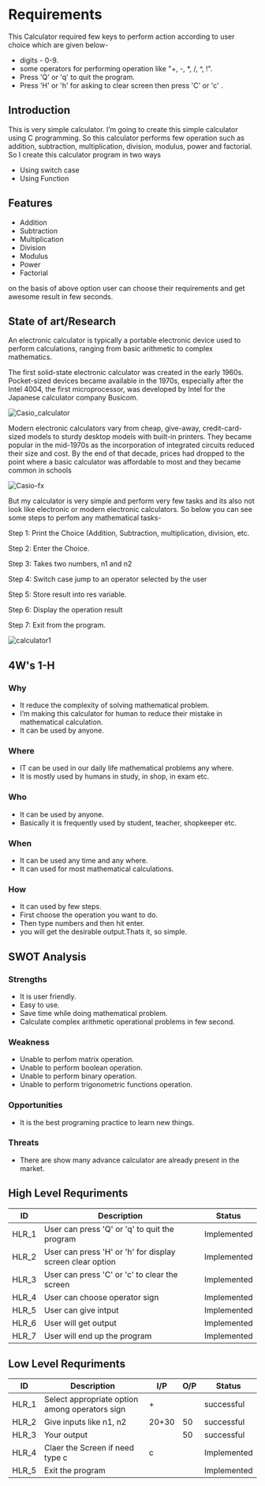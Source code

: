 
# Requirements
  This Calculator required few keys to perform action according to user choice which are given below-
   - digits - 0-9.
   - some operators for performing operation like "+, -, *, /, ^, !".
   - Press 'Q' or 'q' to quit the program.
   - Press 'H' or 'h' for asking to clear screen then press 'C' or 'c' .

## Introduction

  This is very simple calculator. I’m going to create this simple calculator using C programming. So this calculator performs few operation such as addition, subtraction, multiplication, division, modulus, power and factorial. So I create this calculator program in two ways 
  - Using switch case
  - Using Function

## Features
  - Addition
  - Subtraction
  - Multiplication
  - Division
  - Modulus
  - Power
  - Factorial
  
  on the basis of above option user can choose their requirements and get awesome result in few seconds.
  
 ## State of art/Research
 An electronic calculator is typically a portable electronic device used to perform calculations, ranging from basic arithmetic to complex mathematics.
 
The first solid-state electronic calculator was created in the early 1960s. Pocket-sized devices became available in the 1970s, especially after the Intel 4004, the first microprocessor, was developed by Intel for the Japanese calculator company Busicom. 

![Casio_calculator](https://user-images.githubusercontent.com/49648354/143389132-f23ed0f7-4e5f-4c13-900a-e5b4eeb66791.jpg)

Modern electronic calculators vary from cheap, give-away, credit-card-sized models to sturdy desktop models with built-in printers. They became popular in the mid-1970s as the incorporation of integrated circuits reduced their size and cost. By the end of that decade, prices had dropped to the point where a basic calculator was affordable to most and they became common in schools

![Casio-fx](https://user-images.githubusercontent.com/49648354/143390047-ba51da98-b27a-47ff-9a86-e811708daffa.jpg)

But my calculator is very simple and perform very few tasks and its also not look like electronic or modern electronic calculators. So below you can see some steps to perfom any mathematical tasks-

Step 1: Print the Choice (Addition, Subtraction, multiplication, division, etc.

Step 2: Enter the Choice.

Step 3: Takes two numbers, n1 and n2

Step 4: Switch case jump to an operator selected by the user

Step 5: Store result into res variable.

Step 6: Display the operation result

Step 7: Exit from the program.

![calculator1](https://user-images.githubusercontent.com/49648354/143386912-a13acaed-743f-4250-9f9d-650ae0688474.png)

## 4W's 1-H
### Why
  - It reduce the complexity of solving mathematical problem.
  - I’m making this calculator for human to reduce their mistake in mathematical calculation.
  - It can be used by anyone.
### Where
  - IT can be used in our daily life mathematical problems any where.
  - It is mostly used by humans in study, in shop, in exam etc.
### Who
  - It can be used by anyone.
  - Basically it is frequently used by student, teacher, shopkeeper etc.
### When
  - It can be used any time and any where.
  - It can used for most mathematical calculations.
### How
  - It can used by few steps. 
  - First choose the operation you want to do. 
  - Then type numbers and then hit enter. 
  - you will get the desirable output.Thats it, so simple.

## SWOT Analysis
### Strengths
  - It is user friendly.
  - Easy to use.
  - Save time while doing mathematical problem.
  - Calculate complex arithmetic operational problems in few second.
### Weakness
  - Unable to perfom matrix operation. 
  - Unable to perform boolean operation.
  - Unable to perform binary operation.
  - Unable to perform trigonometric functions operation.
### Opportunities
  - It is the best programing practice to learn new things.
### Threats
  - There are show many advance calculator are already present in the market.

## High Level Requriments
 | ID 	 |           Description                                      |	   Status    |
 |-------|------------------------------------------------------------|--------------|
 | HLR_1 |	User can press 'Q' or 'q' to quit the program	            |  Implemented |
 | HLR_2 |	User can press 'H' or 'h' for display screen clear option	|  Implemented |
 | HLR_3 |	User can press 'C' or 'c' to clear the screen             |  Implemented |
 | HLR_4 |	User can choose operator sign 	                          |  Implemented |
 | HLR_5 |	User can give intput	                                    |  Implemented |
 | HLR_6 |	User will get output	                                    |  Implemented |
 | HLR_7 |	User will end up the program	                            |  Implemented |

## Low Level Requriments
 | ID 	 |           Description                                      |   I/P  |  O/P  |	   Status   |
 |-------|------------------------------------------------------------|--------|-------|--------------|
 | HLR_1 |	Select appropriate option among operators sign            |   +    |       |  successful  |
 | HLR_2 |	Give inputs like n1, n2                                   | 20+30  |  50   |  successful  |     
 | HLR_3 |	Your output                                               |        |  50   |  successful  |
 | HLR_4 |	Claer the Screen if need type c 	                        |  c     |       |  Implemented |
 | HLR_5 |	Exit the program	                                        |        |       |  Implemented |

  

